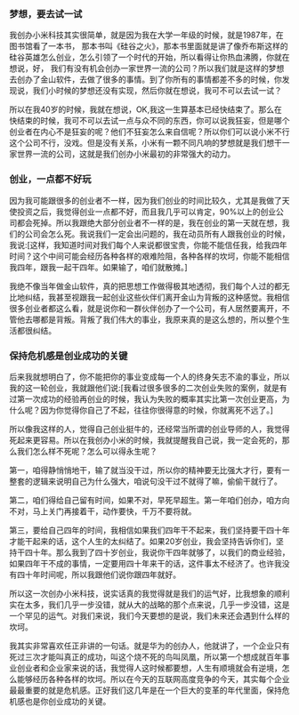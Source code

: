 
### 梦想，要去试一试

我创办小米科技其实很简单，就是因为我在大学一年级的时候，就是1987年，在图书馆看了一本书， 那本书叫《硅谷之火》，那本书里面就是讲了像乔布斯这样的硅谷英雄怎么创业，怎么引领了一个时代的开始，所以看得让你热血沸腾，你就在想说，好， 我们有没有机会创办一家世界一流的公司？所以我们就是这样的梦想去创办了金山软件，去做了很多的事情。到了你所有的事情都差不多的时候，你发现说，我们小时候的梦想还没有实现，然后你就在想说，我可不可以去试一试？

所以在我40岁的时候，我就在想说，OK,我这一生算基本已经快结束了。那么在快结束的时候，我可不可以去试一点与众不同的东西，你可以说我狂妄，但是哪个创业者在内心不是狂妄的呢？他们不狂妄怎么来自信呢？所以你们可以说小米不行这个公司不行，没戏。但是没有关系，小米有一颗不同凡响的梦想就是我们想干一家世界一流的公司，这就是我们创办小米最初的非常强大的动力。

### 创业，一点都不好玩

因为我可能跟很多的创业者不一样，因为我们创业的时间比较久，尤其是我做了天使投资之后，我觉得创业一点都不好，而且我几乎可以肯定，90%以上的创业公司都会死掉。所以我跟绝大部分创业者不一样的是，我在创业的第一天就在想，我们的公司会怎么死。我说我们一定会出问题的，我在动员所有人跟我创业的时候，我说:[这样，我知道时间对我们每个人来说都很宝贵，你能不能信任我，给我四年时间？这个中间可能会经历各种各样的艰难险阻，各种各样的坎坷，你能不能相信我四年，跟我一起干四年。如果输了，咱们就散摊。]

我绝不像当年做金山软件，真的把思想工作做得极其地透彻，我们每个人过的都无比地纠结，我甚至视跟我一起创业这些伙伴们离开金山为背叛的这种感觉。我相信很多创业者都这么看，就是说你和一群伙伴创办了一个公司，有人居然要离开，不管他去哪都是背叛。背叛了我们伟大的事业，我原来真的是这么想的，所以整个生活都很纠结。



### 保持危机感是创业成功的关键

后来我就想明白了，你不能把你的事业变成每一个人的终身矢志不渝的事业，所以我的这一轮创业，我就跟他们说:[我看过很多很多的二次创业失败的案例，就是有过第一次成功的经验再创业的时候，我认为失败的概率其实比第一次创业更高，为什么呢？因为你觉得你自己了不起，往往你很得意的时候，你就离死不远了。]

所以像我这样的人，觉得自己创业挺牛的，还经常当所谓的创业导师的人，我觉得死起来更容易。所以在我创办小米的时候，我就提醒我自己说，我一定会死的，那么我们怎么样不死呢？怎么可以得永生呢？

第一，咱得静悄悄地干，输了就当没干过，所以你的精神要无比强大才行，要有一整套的逻辑来说明自己为什么强大，咱说句没干过不就得了嘛，偷偷干就行了。

第二，咱们得给自己留有时间，如果不对，早死早超生。第一年咱们创办，咱方向不对，马上关门再接着干，动作要快，千万不要将就。

第三，要给自己四年的时间，我相信如果我们四年干不起来，我们坚持要干四十年才能干起来的话，这个人生的太纠结了。如果20岁创业，我会坚持告诉你们，坚持干四十年。那么我到了四十岁创业，我说你干四年就够了，以我们的商业经验，如果四年干不成的事情，一定要用四十年来干的话，这件事太不经济了。也许我没有四十年时间呢，所以我跟他们说你跟四年就好。

所以这一次创办小米科技，说实话真的我觉得就是我们的运气好，比我想象的顺利实在太多，我们几乎一步没错，就从大的战略的那个点来说，几乎一步没错，这是一个罕见的运气。对我们来说，我们今天要想的是说，我们未来还会遇到什么样的坎坷。

我其实非常喜欢任正非讲的一句话。就是华为的创办人，他就讲了，一个企业只有死过三次才能叫真正的成功，叫这个烧不死的鸟叫凤凰，所以第一个想成就百年事业创业者和企业家来说的话，我觉得人这时候都要想，人生有顺境就会有逆境，怎么能够经历各种各样的坎坷。所以在今天的互联网高度竞争的今天，其实每个企业最最重要的就是危机感。正好我们这几年是在一个巨大的变革的年代里面，保持危机感也是你创业成功的关键。

